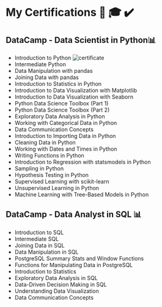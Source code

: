 # My Certifications 📜 🎓 ✔️

## DataCamp - Data Scientist in Python📊

* Introduction to Python
![certificate](/workspaces/codespaces-blank/certifications/certyfikat.png)
* Intermediate Python
* Data Manipulation with pandas
* Joining Data with pandas
* Introduction to Statistics in Python
* Introduction to Data Visualization with Matplotlib
* Introduction to Data Visualization with Seaborn
* Python Data Science Toolbox (Part 1)
* Python Data Science Toolbox (Part 2)
* Exploratory Data Analysis in Python
* Working with Categorical Data in Python
* Data Communication Concepts
* Introduction to Importing Data in Python
* Cleaning Data in Python
* Working with Dates and Times in Python
* Writing Functions in Python
* Introduction to Regression with statsmodels in Python
* Sampling in Python
* Hypothesis Testing in Python
* Supervised Learning with scikit-learn
* Unsupervised Learning in Python
* Machine Learning with Tree-Based Models in Python



## DataCamp - Data Analyst in SQL 📊

* Introduction to SQL
* Intermediate SQL
* Joining Data in SQL
* Data Manipulation in SQL
* PostgreSQL Summary Stats and Window Functions
* Functions for Manipulating Data in PostgreSQL
* Introduction to Statistics
* Exploratory Data Analysis in SQL
* Data-Driven Decision Making in SQL
* Understanding Data Visualization
* Data Communication Concepts




